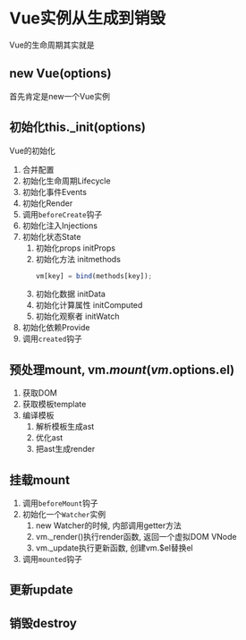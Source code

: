 # Vue实例从生成到销毁
Vue的生命周期其实就是

## new Vue(options)
首先肯定是new一个Vue实例

## 初始化this._init(options)
Vue的初始化
1. 合并配置
2. 初始化生命周期Lifecycle
3. 初始化事件Events
4. 初始化Render
5. 调用`beforeCreate`钩子
6. 初始化注入Injections
7. 初始化状态State
   1. 初始化props initProps
   2. 初始化方法 initmethods
        ```js
        vm[key] = bind(methods[key]);
        ```
   3. 初始化数据 initData
   4. 初始化计算属性 initComputed
   5. 初始化观察者 initWatch
8. 初始化依赖Provide
9.  调用`created`钩子

## 预处理mount, vm.$mount(vm.$options.el)
1. 获取DOM
2. 获取模板template
3. 编译模板
   1. 解析模板生成ast
   2. 优化ast
   3. 把ast生成render

## 挂载mount
1. 调用`beforeMount`钩子
2. 初始化一个`Watcher`实例
   1. new Watcher的时候, 内部调用getter方法
   2. vm._render()执行render函数, 返回一个虚拟DOM VNode
   3. vm._update执行更新函数, 创建vm.$el替换el
3. 调用`mounted`钩子

## 更新update

## 销毁destroy

